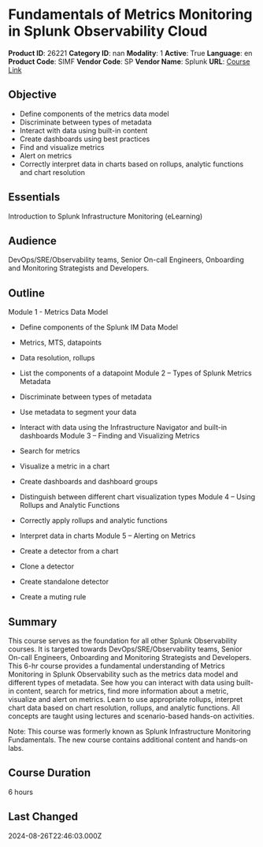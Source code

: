 # Fundamentals of Metrics Monitoring in Splunk Observability Cloud

**Product ID**: 26221
**Category ID**: nan
**Modality**: 1
**Active**: True
**Language**: en
**Product Code**: SIMF
**Vendor Code**: SP
**Vendor Name**: Splunk
**URL**: [Course Link](https://www.fastlaneus.com/course/splunk-simf)

## Objective
- Define components of the metrics data model
- Discriminate between types of metadata
- Interact with data using built-in content
- Create dashboards using best practices
- Find and visualize metrics
- Alert on metrics
- Correctly interpret data in charts based on rollups, analytic functions and chart resolution

## Essentials
Introduction to Splunk Infrastructure Monitoring (eLearning)

## Audience
DevOps/SRE/Observability teams, Senior On-call Engineers, Onboarding and Monitoring Strategists and Developers.

## Outline
Module 1 - Metrics Data Model


- Define components of the Splunk IM Data Model
- Metrics, MTS, datapoints
- Data resolution, rollups
- List the components of a datapoint
Module 2 – Types of Splunk Metrics Metadata


- Discriminate between types of metadata
- Use metadata to segment your data
- Interact with data using the Infrastructure Navigator and built-in dashboards
Module 3 – Finding and Visualizing Metrics


- Search for metrics
- Visualize a metric in a chart
- Create dashboards and dashboard groups
- Distinguish between different chart visualization types
Module 4 – Using Rollups and Analytic Functions


- Correctly apply rollups and analytic functions
- Interpret data in charts
Module 5 – Alerting on Metrics


- Create a detector from a chart
- Clone a detector
- Create standalone detector
- Create a muting rule

## Summary
This course serves as the foundation for all other Splunk Observability courses. It is targeted towards DevOps/SRE/Observability teams, Senior On-call Engineers, Onboarding and Monitoring Strategists and Developers. This 6-hr course provides a fundamental understanding of Metrics Monitoring in Splunk Observability such as the metrics data model and different types of metadata. See how you can interact with data using built-in content, search for metrics, find more information about a metric, visualize and alert on metrics. Learn to use appropriate rollups, interpret chart data based on chart resolution, rollups, and analytic functions. All concepts are taught using lectures and scenario-based hands-on activities. 

Note: This course was formerly known as Splunk Infrastructure Monitoring Fundamentals. The new course contains additional content and hands-on labs.

## Course Duration
6 hours

## Last Changed
2024-08-26T22:46:03.000Z
